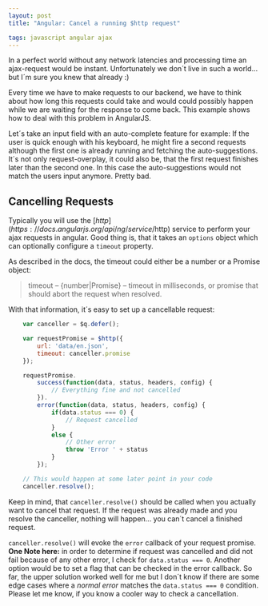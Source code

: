```yaml
---
layout: post
title: "Angular: Cancel a running $http request"

tags: javascript angular ajax
---
```


In a perfect world without any network latencies and processing time an ajax-request
would be instant. Unfortunately we don´t live in such a world... but I´m sure you knew that already :)

Every time we have to make requests to our backend, we have to think about how long
this requests could take and would could possibly happen while we are waiting for
the response to come back. This example shows how to deal with this problem in AngularJS.

Let´s take an input field with an auto-complete feature for example: If the user is quick
enough with his keyboard, he might fire a second requests although the first one is already
running and fetching the auto-suggestions. It´s not only request-overplay, it could also be, that
the first request finishes later than the second one. In this case the auto-suggestions would
not match the users input anymore. Pretty bad.

## Cancelling Requests

Typically you will use the [$http](https://docs.angularjs.org/api/ng/service/$http) service to perform
your ajax requests in angular. Good thing is, that it takes an `options` object which can
optionally configure a `timeout` property.

As described in the docs, the timeout could either be a number or a Promise object:

> timeout – {number|Promise} – timeout in milliseconds, or promise that should abort the request when resolved.

With that information, it´s easy to set up a cancellable request:

```js
	var canceller = $q.defer();

	var requestPromise = $http({
		url: 'data/en.json',
		timeout: canceller.promise
	});

	requestPromise.
		success(function(data, status, headers, config) {
			// Everything fine and not cancelled
		}).
		error(function(data, status, headers, config) {
			if(data.status === 0) {
				// Request cancelled
			}
			else {
				// Other error
				throw 'Error ' + status
			}
		});

	// This would happen at some later point in your code
	canceller.resolve();
```

Keep in mind, that `canceller.resolve()` should be called when you actually want to cancel that request.
If the request was already made and you resolve the canceller, nothing will happen... you can´t cancel
a finished request.

`canceller.resolve()` will evoke the `error` callback of your request promise. **One Note here:** in order
to determine if request was cancelled and did not fail because of any other error, I check for
`data.status === 0`. Another option would be to set a flag that can be checked in the error
callback. So far, the upper solution worked well for me but I don´t know if there are
some edge cases where a *normal error* matches the `data.status === 0` condition.
Please let me know, if you know a cooler way to check a cancellation.
